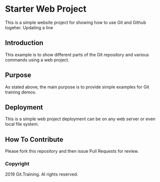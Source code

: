 # Starter Web Project

This is a simple website project for 
showing how to use Git and Github togeher.
Updating a line

## Introduction

This example is to show different parts 
of the Git repository and various commands
using a web project.

## Purpose

As stated above, the main purpose is to
provide simple examples for Git training
demos.

## Deployment

This is a simple web project deployment
can be on any web server or even local
file system.

## How To Contribute

Please fork this repository and then issue Pull Requests for review.

### Copyright

2019 Git.Training. Al rights reserved.
